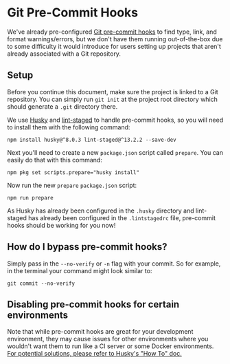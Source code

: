 # Git Pre-Commit Hooks

We've already pre-configured [Git pre-commit hooks](https://git-scm.com/book/en/v2/Customizing-Git-Git-Hooks#_committing_workflow_hooks) to find type, link, and format warnings/errors, but we don't have them running out-of-the-box due to some difficulty it would introduce for users setting up projects that aren't already associated with a Git repository.

## Setup

Before you continue this document, make sure the project is linked to a Git repository. You can simply run `git init` at the project root directory which should generate a `.git` directory there.

We use [Husky](https://typicode.github.io/husky) and [lint-staged](https://github.com/okonet/lint-staged) to handle pre-commit hooks, so you will need to install them with the following command:

```console
npm install husky@^8.0.3 lint-staged@^13.2.2 --save-dev
```

Next you'll need to create a new `package.json` script called `prepare`. You can easily do that with this command:

```console
npm pkg set scripts.prepare="husky install"
```

Now run the new `prepare` `package.json` script:

```console
npm run prepare
```

As Husky has already been configured in the `.husky` directory and lint-staged has already been configured in the `.lintstagedrc` file, pre-commit hooks should be working for you now!

## How do I bypass pre-commit hooks?

Simply pass in the `--no-verify` or `-n` flag with your commit. So for example, in the terminal your command might look similar to:

```console
git commit --no-verify
```

## Disabling pre-commit hooks for certain environments

Note that while pre-commit hooks are great for your development environment, they may cause issues for other environments where you wouldn't want them to run like a CI server or some Docker environments. [For potential solutions, please refer to Husky's "How To" doc.](https://typicode.github.io/husky/how-to.html#ci-server-and-docker)
